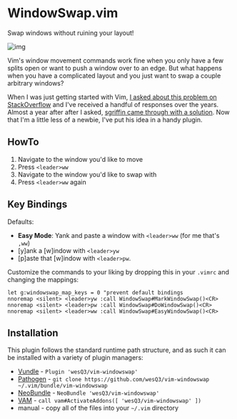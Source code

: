 WindowSwap.vim
==============
Swap windows without ruining your layout!

![img](http://i.imgur.com/jo3V05S.gif)

Vim's window movement commands work fine when you only have a few splits open or want to push a window over to an edge. But what happens when you have a complicated layout and you just want to swap a couple arbitrary windows?

When I was just getting started with Vim, [I asked about this problem on StackOverflow][1] and I've received a handful of responses over the years. Almost a year after after I asked, [sgriffin came through with a solution][2]. Now that I'm a little less of a newbie, I've put his idea in a handy plugin.

HowTo
---------------
1. Navigate to the window you'd like to move
2. Press `<leader>ww`
3. Navigate to the window you'd like to swap with
4. Press `<leader>ww` again

Key Bindings
----------------
Defaults:
* **Easy Mode**: Yank and paste a window with `<leader>ww` (for me that's `,ww`)
* [y]ank a [w]indow with `<leader>yw`
* [p]aste that [w]indow with `<leader>pw`.

Customize the commands to your liking by dropping this in your `.vimrc` and changing the mappings:

```VimL
let g:windowswap_map_keys = 0 "prevent default bindings
nnoremap <silent> <leader>yw :call WindowSwap#MarkWindowSwap()<CR>
nnoremap <silent> <leader>pw :call WindowSwap#DoWindowSwap()<CR>
nnoremap <silent> <leader>ww :call WindowSwap#EasyWindowSwap()<CR>
```
Installation
------------

This plugin follows the standard runtime path structure, and as such it can be installed with a variety of plugin managers:
*  [Vundle][13] - `Plugin 'wesQ3/vim-windowswap'`
*  [Pathogen][11] - `git clone https://github.com/wesQ3/vim-windowswap ~/.vim/bundle/vim-windowswap`
*  [NeoBundle][12] - `NeoBundle 'wesQ3/vim-windowswap'`
*  [VAM][22] - `call vam#ActivateAddons([ 'wesQ3/vim-windowswap' ])`
*  manual - copy all of the files into your `~/.vim` directory

[1]: http://stackoverflow.com/q/2586984/77782
[2]: http://stackoverflow.com/a/4903681/77782
[11]: https://github.com/tpope/vim-pathogen
[12]: https://github.com/Shougo/neobundle.vim
[13]: https://github.com/gmarik/vundle
[22]: https://github.com/MarcWeber/vim-addon-manager
